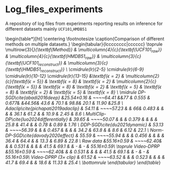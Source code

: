 # Log_files_experiments
A repository of log files from experiments reporting results on inference for different datasets mainly `UCF101`,`HMDB51`


\begin{table*}[ht]
\centering
\footnotesize
\caption{Comparison of different methods on multiple datasets.}
\begin{tabular}{lcccccccc|cccccc}
\toprule
\multirow{3}{*}{\textbf{Method}} 
& \multicolumn{4}{c}{\textbf{UCF101$_{raw}$}} & \multicolumn{4}{c}{\textbf{HMDB51$_{raw}$}} & \multicolumn{3}{c}{\textbf{UCF101$_{reconstruct}$}} & \multicolumn{3}{c}{\textbf{HMDB51$_{reconstruct}$}} \\
\cmidrule(lr){2-5} \cmidrule(lr){6-9} \cmidrule(lr){10-12} \cmidrule(lr){13-15}
&\textbf{$\epsilon=2$} & \multicolumn{2}{c}{\textbf{$\epsilon=5$}} & \textbf{$\epsilon=8$} 
& \textbf{$\epsilon=2$} & \multicolumn{2}{c}{\textbf{$\epsilon=5$}} & \textbf{$\epsilon=8$}
& \textbf{$\epsilon=2$} & \textbf{$\epsilon=5$} & \textbf{$\epsilon=8$}
& \textbf{$\epsilon=2$} & \textbf{$\epsilon=5$} & \textbf{$\epsilon=8$} \\
\midrule
DP-SGD\cite{abadi2016deep} &25.54$\scriptstyle{\pm0.16}$ & ~~~~64.41 &&77 & 0.555 & 0.677& &44.56& 43.6 & 70.1 & 98.8& 20.1 & 11.90 &25.8 \\
Adaclip\cite{pichapati2019adaclip} & 54.11 & ~~~~57.23 & & 66& 0.483 & & & & 36.1 & 61.2 & & 10.9 & 2.45 & 8.6 \\
MultiClip-DP\cite{luo2024differentially} & 39.65 & ~~~~50.07 & & & 0.379 & & & & 25.8 & 41.4 & & 0.78 & 0.89 & 1.76 \\
DDP-SGD\cite{du2021dynamic} & 53.13 & ~~~~56.39 & & & 0.457 & & & & 34.2 & 63.8 & & 8.6 & 6.12 & 22.1 \\
Norm-DP-SGD\cite{davody2020effect} & 55.59 & ~~~~55.94 & & & 0.456 & & & & 36.4 & 64.4 & & 13.3 & 6.89 & 22.8 \\
Raw data &55.16$\scriptstyle{\pm0.59}$ & ~~~~62.40& & & 0.531 & & & & 41.5 & 69.1 & & - & - & 55.16$\scriptstyle{\pm0.59}$\\
\toprule
Video-DPRP &55.16$\scriptstyle{\pm0.59}$ & ~~~~62.40& & & 0.531 & & & & 41.5 & 69.1 & & - & - & 55.16$\scriptstyle{\pm0.59}$\\
Video-DPRP ($3\times$ clip) & 61.52 & ~~~~63.52 & & & 0.523 & & & & 41.7 & 69.4 & & 18.6 & 11.33 & 25.4 \\
\bottomrule
\end{tabular}
\end{table*}
